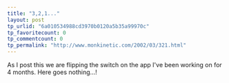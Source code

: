 ```yaml
---
title: "3,2,1..."
layout: post
tp_urlid: "6a010534988cd3970b0120a5b35a99970c"
tp_favoritecount: 0
tp_commentcount: 0
tp_permalink: "http://www.monkinetic.com/2002/03/321.html"
---
```

As I post this we are flipping the switch on the app I&#39;ve been working on for 4 months. Here goes nothing...!
